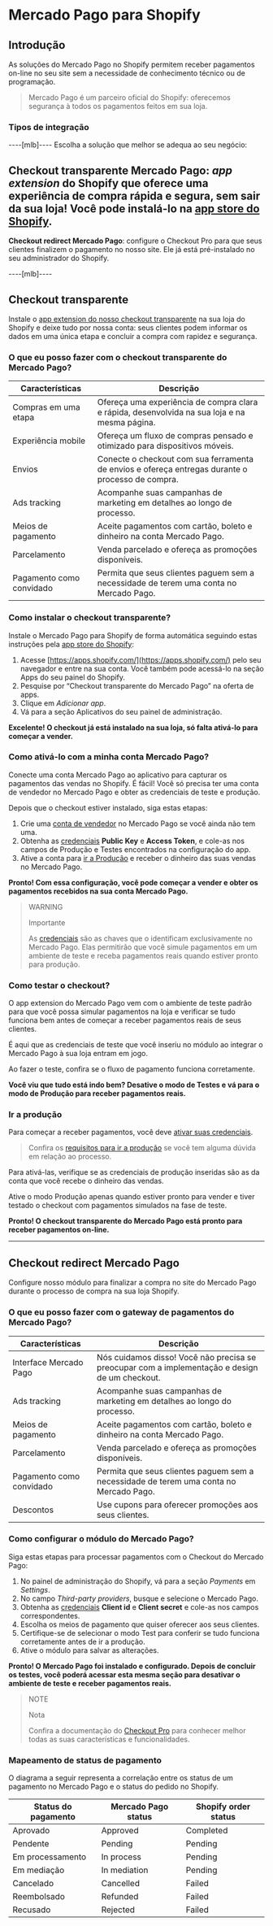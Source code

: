 # Mercado Pago para Shopify


## Introdução

As soluções do Mercado Pago no Shopify permitem receber pagamentos on-line no seu site sem a necessidade de conhecimento técnico ou de programação.

> Mercado Pago é um parceiro oficial do Shopify: oferecemos segurança à todos os pagamentos feitos em sua loja.


### Tipos de integração

----[mlb]----
Escolha a solução que melhor se adequa ao seu negócio:

__Checkout transparente Mercado Pago__: *app extension* do Shopify que oferece uma experiência de compra rápida e segura, sem sair da sua loja! Você pode instalá-lo na [app store do Shopify](https://apps.shopify.com/).
------------
__Checkout redirect Mercado Pago__: configure o Checkout Pro para que seus clientes finalizem o pagamento no nosso site. Ele já está pré-instalado no seu administrador do Shopify.


----[mlb]----

## Checkout transparente

Instale o [app extension do nosso checkout transparente](https://apps.shopify.com/checkout-transparente) na sua loja do Shopify e deixe tudo por nossa conta: seus clientes podem informar os dados em uma única etapa e concluir a compra com rapidez e segurança.


### O que eu posso fazer com o checkout transparente do Mercado Pago?

| Características          | Descrição                                                                                        |
|---|---|
| Compras em uma etapa     | Ofereça uma experiência de compra clara e rápida, desenvolvida na sua loja e na mesma página.    |
| Experiência mobile       | Ofereça um fluxo de compras pensado e otimizado para dispositivos móveis.                        |
| Envios                   | Conecte o checkout com sua ferramenta de envios e ofereça entregas durante o processo de compra. |
| Ads tracking             | Acompanhe suas campanhas de marketing em detalhes ao longo de processo.                          |
| Meios de pagamento       | Aceite pagamentos com cartão, boleto e dinheiro na conta Mercado Pago.                           |
| Parcelamento             | Venda parcelado e ofereça as promoções disponíveis.                                              |
| Pagamento como convidado | Permita que seus clientes paguem sem a necessidade de terem uma conta no Mercado Pago.           |


### Como instalar o checkout transparente?

Instale o Mercado Pago para Shopify de forma automática seguindo estas instruções pela [app store do Shopify](https://apps.shopify.com/):

1. Acesse [https://apps.shopify.com/](https://apps.shopify.com/) pelo seu navegador e entre na sua conta. Você também pode acessá-lo na seção Apps do seu painel do Shopify.
1. Pesquise por “Checkout transparente do Mercado Pago” na oferta de apps.
1. Clique em *Adicionar app*.
1. Vá para a seção Aplicativos do seu painel de administração.

**Excelente! O checkout já está instalado na sua loja, só falta ativá-lo para começar a vender.**


### Como ativá-lo com a minha conta Mercado Pago?

Conecte uma conta Mercado Pago ao aplicativo para capturar os pagamentos das vendas no Shopify. É fácil! Você só precisa ter uma conta de vendedor no Mercado Pago e obter as credenciais de teste e produção.

Depois que o checkout estiver instalado, siga estas etapas:

1. Crie uma [conta de vendedor](https://www.mercadopago[FAKER][URL][DOMAIN]/registration-company?confirmation_url=https%3A%2F%2Fwww.mercadopago[FAKER][URL][DOMAIN]%2Fcomo-cobrar) no Mercado Pago se você ainda não tem uma.
1. Obtenha as [credenciais]([FAKER][CREDENTIALS][URL]) **Public Key** e **Access Token**, e cole-as nos campos de Produção e Testes encontrados na configuração do app.
1. Ative a conta para [ir a Produção](https://www.mercadopago[FAKER][URL][DOMAIN]/developers/pt/guides/payments/api/goto-production/) e receber o dinheiro das suas vendas no Mercado Pago.

**Pronto! Com essa configuração, você pode começar a vender e obter os pagamentos recebidos na sua conta Mercado Pago.**

> WARNING
>
> Importante
>
> As [credenciais](https://www.mercadopago[FAKER][URL][DOMAIN]/developers/pt/guides/faqs/credentials/) são as chaves que o identificam exclusivamente no Mercado Pago. Elas permitirão que você simule pagamentos em um ambiente de teste e receba pagamentos reais quando estiver pronto para produção.


### Como testar o checkout?

O app extension do Mercado Pago vem com o ambiente de teste padrão para que você possa simular pagamentos na loja e verificar se tudo funciona bem antes de começar a receber pagamentos reais de seus clientes.
 
É aqui que as credenciais de teste que você inseriu no módulo ao integrar o Mercado Pago à sua loja entram em jogo.

Ao fazer o teste, confira se o fluxo de pagamento funciona corretamente.

**Você viu que tudo está indo bem? Desative o modo de Testes e vá para o modo de Produção para receber pagamentos reais.**


### Ir a produção

Para começar a receber pagamentos, você deve [ativar suas credenciais]([FAKER][CREDENTIALS][URL]).

> Confira os [requisitos para ir a produção](https://www.mercadopago[FAKER][URL][DOMAIN]/developers/pt/guides/payments/api/goto-production/) se você tem alguma dúvida em relação ao processo.

Para ativá-las, verifique se as credenciais de produção inseridas são as da conta que você recebe o dinheiro das vendas. 

Ative o modo Produção apenas quando estiver pronto para vender e tiver testado o checkout com pagamentos simulados na fase de teste. 

**Pronto! O checkout transparente do Mercado Pago está pronto para receber pagamentos on-line.**

------------


## Checkout redirect Mercado Pago

Configure nosso módulo para finalizar a compra no site do Mercado Pago durante o processo de compra na sua loja Shopify.


### O que eu posso fazer com o gateway de pagamentos do Mercado Pago?

| Características          | Descrição                                                                                      |
|---|---|
| Interface Mercado Pago   | Nós cuidamos disso! Você não precisa se preocupar com a implementação e design de um checkout. |
| Ads tracking             | Acompanhe suas campanhas de marketing em detalhes ao longo do processo.                        |
| Meios de pagamento       | Aceite pagamentos com cartão, boleto e dinheiro na conta Mercado Pago.                         |
| Parcelamento             | Venda parcelado e ofereça as promoções disponíveis.                                            |
| Pagamento como convidado | Permita que seus clientes paguem sem a necessidade de terem uma conta no Mercado Pago.         |
| Descontos                | Use cupons para oferecer promoções aos seus clientes.                                          |


### Como configurar o módulo do Mercado Pago?

Siga estas etapas para processar pagamentos com o Checkout do Mercado Pago:

1. No painel de administração do Shopify, vá para a seção *Payments* em *Settings*.
1. No campo *Third-party providers*, busque e selecione o Mercado Pago.
1. Obtenha as [credenciais]([FAKER][CREDENTIALS][URL]) **Client id** e **Client secret** e cole-as nos campos correspondentes.
1. Escolha os meios de pagamento que quiser oferecer aos seus clientes.
1. Certifique-se de selecionar o modo Test para conferir se tudo funciona corretamente antes de ir a produção. 
1. Ative o módulo para salvar as alterações.

**Pronto! O Mercado Pago foi instalado e configurado. Depois de concluir os testes, você poderá acessar esta mesma seção para desativar o ambiente de teste e receber pagamentos reais.**

> NOTE
>
> Nota
>
> Confira a documentação do [Checkout Pro](https://www.mercadopago[FAKER][URL][DOMAIN]/developers/pt/guides/payments/web-payment-checkout/introduction/) para conhecer melhor todas as suas características e funcionalidades.


### Mapeamento de status de pagamento

O diagrama a seguir representa a correlação entre os status de um pagamento no Mercado Pago e o status do pedido no Shopify.

| Status do pagamento | Mercado Pago status | Shopify order status |
|---|---|---|
| Aprovado            | Approved            | Completed            |
| Pendente            | Pending             | Pending              |
| Em processamento    | In process          | Pending              |
| Em mediação         | In mediation        | Pending              |
| Cancelado           | Cancelled           | Failed               |
| Reembolsado         | Refunded            | Failed               |
| Recusado            | Rejected            | Failed               |
